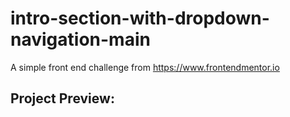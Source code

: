# intro-section-with-dropdown-navigation-main
A simple front end challenge from https://www.frontendmentor.io

## Project Preview:


